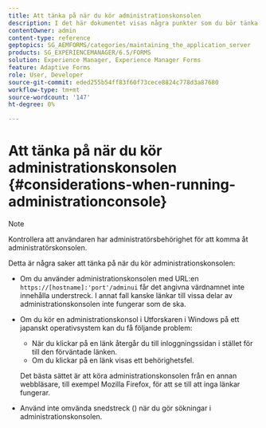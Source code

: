 ```yaml
---
title: Att tänka på när du kör administrationskonsolen
description: I det här dokumentet visas några punkter som du bör tänka på när du kör administrationskonsolen.
contentOwner: admin
content-type: reference
geptopics: SG_AEMFORMS/categories/maintaining_the_application_server
products: SG_EXPERIENCEMANAGER/6.5/FORMS
solution: Experience Manager, Experience Manager Forms
feature: Adaptive Forms
role: User, Developer
source-git-commit: eded255b54ff83f60f73cece8824c778d3a87680
workflow-type: tm+mt
source-wordcount: '147'
ht-degree: 0%

---
```


# Att tänka på när du kör administrationskonsolen {#considerations-when-running-administrationconsole}

>[!NOTE]
> 
> Kontrollera att användaren har administratörsbehörighet för att komma åt administratörskonsolen.

Detta är några saker att tänka på när du kör administrationskonsolen:

* Om du använder administrationskonsolen med URL:en `https://[hostname]:'port'/adminui` får det angivna värdnamnet inte innehålla understreck. I annat fall kanske länkar till vissa delar av administrationskonsolen inte fungerar som de ska.
* Om du kör en administrationskonsol i Utforskaren i Windows på ett japanskt operativsystem kan du få följande problem:

   * När du klickar på en länk återgår du till inloggningssidan i stället för till den förväntade länken.
   * Om du klickar på en länk visas ett behörighetsfel.

  Det bästa sättet är att köra administrationskonsolen från en annan webbläsare, till exempel Mozilla Firefox, för att se till att inga länkar fungerar.

* Använd inte omvända snedstreck () när du gör sökningar i administrationskonsolen.
